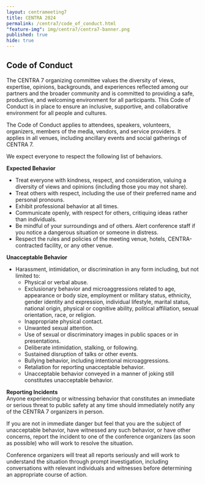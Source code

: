 ```yaml
---
layout: centrameeting7
title: CENTRA 2024
permalink: /centra7/code_of_conduct.html
"feature-img": img/centra7/centra7-banner.png
published: true
hide: true
---
```


## Code of Conduct

The CENTRA 7 organizing committee values the diversity of views, expertise, opinions, backgrounds, and experiences reflected among our partners and the broader community and is committed to providing a safe, productive, and welcoming environment for all participants. This Code of Conduct is in place to ensure an inclusive, supportive, and collaborative environment for all people and cultures.  

The Code of Conduct applies to attendees, speakers, volunteers, organizers, members of the media, vendors, and service providers. It applies in all venues, including ancillary events and social gatherings of CENTRA 7.  

We expect everyone to respect the following list of behaviors.  

**Expected Behavior**  

- Treat everyone with kindness, respect, and consideration, valuing a diversity of views and opinions (including those you may not share).  
- Treat others with respect, including the use of their preferred name and personal pronouns.
- Exhibit professional behavior at all times.  
- Communicate openly, with respect for others, critiquing ideas rather than individuals.  
- Be mindful of your surroundings and of others. Alert conference staff if you notice a dangerous situation or someone in distress.  
- Respect the rules and policies of the meeting venue, hotels, CENTRA-contracted facility, or any other venue.  

**Unacceptable Behavior**   
- Harassment, intimidation, or discrimination in any form including, but not limited to:  
  - Physical or verbal abuse.  
  - Exclusionary behavior and microaggressions related to age, appearance or body size, employment or military status, ethnicity, gender identity and expression, individual lifestyle, marital status, national origin, physical or cognitive ability, political affiliation, sexual orientation, race, or religion. 
  - Inappropriate physical contact.
  - Unwanted sexual attention.
  - Use of sexual or discriminatory images in public spaces or in presentations.
  - Deliberate intimidation, stalking, or following.
  - Sustained disruption of talks or other events.
  - Bullying behavior, including intentional microaggressions.
  - Retaliation for reporting unacceptable behavior.
  - Unacceptable behavior conveyed in a manner of joking still constitutes unacceptable behavior.  


**Reporting Incidents**  
Anyone experiencing or witnessing behavior that constitutes an immediate or serious threat to public safety at any time should immediately notify any of the CENTRA 7 organizers in person.  

If you are not in immediate danger but feel that you are the subject of unacceptable behavior, have witnessed any such behavior, or have other concerns, report the incident to one of the conference organizers (as soon as possible) who will work to resolve the situation.   

Conference organizers will treat all reports seriously and will work to understand the situation through prompt investigation, including conversations with relevant individuals and witnesses before determining an appropriate course of action.   

<!--**Contact information to Report an Incident:**    
-->

